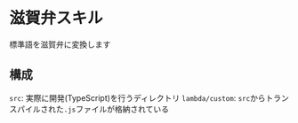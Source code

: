 # 滋賀弁スキル

標準語を滋賀弁に変換します

## 構成

`src`: 実際に開発(TypeScript)を行うディレクトリ
`lambda/custom`: `src`からトランスパイルされた`.js`ファイルが格納されている